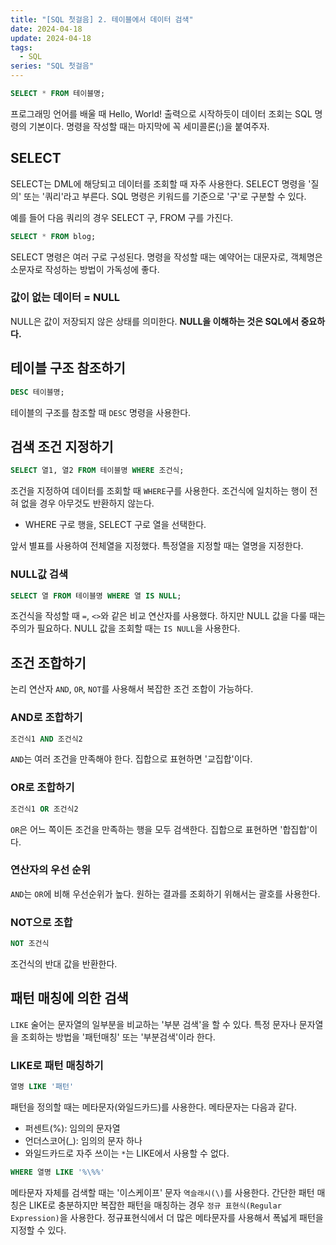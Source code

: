 ```yaml
---
title: "[SQL 첫걸음] 2. 테이블에서 데이터 검색"
date: 2024-04-18
update: 2024-04-18
tags:
  - SQL
series: "SQL 첫걸음"
---
```


```sql
SELECT * FROM 테이블명;
```

프로그래밍 언어를 배울 때 Hello, World! 출력으로 시작하듯이 데이터 조회는 SQL 명령의 기본이다. 명령을 작성할 때는 마지막에 꼭 세미콜론(;)을 붙여주자.

## SELECT

SELECT는 DML에 해당되고 데이터를 조회할 때 자주 사용한다. SELECT 명령을 '질의' 또는 '쿼리'라고 부른다.
SQL 명령은 키워드를 기준으로 '구'로 구분할 수 있다.

예를 들어 다음 쿼리의 경우 SELECT 구, FROM 구를 가진다.

```sql
SELECT * FROM blog;
```

SELECT 명령은 여러 구로 구성된다. 명령을 작성할 때는 예약어는 대문자로, 객체명은 소문자로 작성하는 방법이 가독성에 좋다.

### 값이 없는 데이터 = NULL

NULL은 값이 저장되지 않은 상태를 의미한다. **NULL을 이해하는 것은 SQL에서 중요하다.**

## 테이블 구조 참조하기

```sql
DESC 테이블명;
```

테이블의 구조를 참조할 때 `DESC` 명령을 사용한다.

## 검색 조건 지정하기

```sql
SELECT 열1, 열2 FROM 테이블명 WHERE 조건식;
```

조건을 지정하여 데이터를 조회할 때 `WHERE`구를 사용한다. 조건식에 일치하는 행이 전혀 없을 경우 아무것도 반환하지 않는다.

- WHERE 구로 행을, SELECT 구로 열을 선택한다.

앞서 별표를 사용하여 전체열을 지정했다. 특정열을 지정할 때는 열명을 지정한다.

### NULL값 검색

```sql
SELECT 열 FROM 테이블명 WHERE 열 IS NULL; 
```

조건식을 작성할 때 `=`, `<>`와 같은 비교 연산자를 사용했다. 하지만 NULL 값을 다룰 때는 주의가 필요하다. NULL 값을 조회할 때는 `IS NULL`을 사용한다.

## 조건 조합하기

논리 연산자 `AND`, `OR`, `NOT`를 사용해서 복잡한 조건 조합이 가능하다.

### AND로 조합하기

```sql 
조건식1 AND 조건식2 
``` 

`AND`는 여러 조건을 만족해야 한다. 집합으로 표현하면 '교집합'이다.

### OR로 조합하기 

```sql
조건식1 OR 조건식2
```

`OR`은 어느 쪽이든 조건을 만족하는 행을 모두 검색한다. 집합으로 표현하면 '합집합'이다.

### 연산자의 우선 순위

`AND`는 `OR`에 비해 우선순위가 높다. 원하는 결과를 조회하기 위해서는 괄호를 사용한다.

### NOT으로 조합

```sql
NOT 조건식
```

조건식의 반대 값을 반환한다.

## 패턴 매칭에 의한 검색

`LIKE` 술어는 문자열의 일부분을 비교하는 '부분 검색'을 할 수 있다. 특정 문자나 문자열을 조회하는 방법을 '패턴매칭' 또는 '부분검색'이라 한다.

### LIKE로 패턴 매칭하기

```sql
열명 LIKE '패턴'
```

패턴을 정의할 때는 메타문자(와일드카드)를 사용한다. 메타문자는 다음과 같다.

- 퍼센트(%): 임의의 문자열
- 언더스코어(_): 임의의 문자 하나
- 와일드카드로 자주 쓰이는 `*`는 LIKE에서 사용할 수 없다. 

```sql
WHERE 열명 LIKE '%\%%'
```

메타문자 자체를 검색할 때는 '이스케이프' 문자 `역슬래시(\)`를 사용한다. 간단한 패턴 매칭은 LIKE로 충분하지만 복잡한 패턴을 매칭하는 경우 `정규 표현식(Regular Expression)`을
사용한다. 정규표현식에서 더 많은 메타문자를 사용해서 폭넓게 패턴을 지정할 수 있다.
